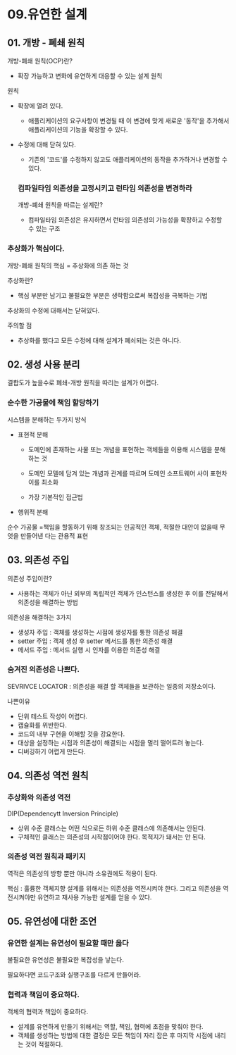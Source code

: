 # 09.유연한 설계

## 01. 개방 - 폐쇄 원칙

개방-폐쇄 원칙(OCP)란?

- 확장 가능하고 변화에 유연하게 대응할 수 있는 설계 원칙

원칙



- 확장에 열려 있다.

  - 애플리케이션의 요구사항이 변경될 때 이 변경에 맞게 새로운 '동작'을 추가해서 애플리케이션의 기능을 확장할 수 있다.

- 수정에 대해 닫혀 있다.

  - 기존의 '코드'를 수정하지 않고도 애플리케이션의 동작을 추가하거나 변경할 수 있다.

  ### 컴파일타임 의존성을 고정시키고 런타임 의존성을 변경하라

  개방-폐쇄 원칙을 따르는 설계란?

  - 컴파일타임 의존성은 유지하면서 런타임 의존성의 가능성을 확장하고 수정할 수 있는 구조



### 추상화가 핵심이다.

개방-폐쇄 원칙의 핵심 = 추상화에 의존 하는 것



추상화란? 

- 핵심 부분만 남기고 불필요한 부분은 생락함으로써 복잡성을 극복하는 기법

추상화의 수정에 대해서는 닫혀있다.



주의할 점 

- 추상화를 했다고 모든 수정에 대해 설계가 폐쇠되는 것은 아니다.



## 02. 생성 사용 분리



결합도가 높을수로 폐쇄-개방 원칙을 따리는 설계가 어렵다.



### 순수한 가공물에 책임 할당하기



시스템을 분해하는 두가지 방식



- 표현적 분해

  - 도메인에 존재하는 사물 또는 개념을 표현하는 객체들을 이용해 시스템을 분해하는 것

  - 도메인 모델에 담겨 있는 개념과 관계를 따르며 도메인 소프트웨어 사이 표현차이를 최소화

  - 가장 기본적인 접근법

    

- 행위적 분해



순수 가공물 =책임을 할동하기 위해 창조되는 인공적인 객체, 적절한 대안이 없을때 무엇을 만들어낸 다는 관용적 표현



## 03. 의존성 주입

의존성 주입이란?

- 사용하는 객체가 아닌 외부의 독립적인 객체가 인스턴스를 생성한 후 이를 전달해서 의존성을 해결하는 방법



의존성을 해결하는  3가지

- 생성자 주입 : 객체를 생성하는 시점에 생성자를 통한 의존성 해결
- setter 주입 : 객체 생성 후 setter 메서드를 통한 의존성 해결
- 메서드 주입 : 메서드 실행 시 인자를 이용한 의존성 해결



### 숨겨진 의존성은 나쁘다.

SEVRIVCE LOCATOR : 의존성을 해결 할 객체들을 보관하는 일종의 저장소이다.

 나쁜이유

- 단위 테스트 작성이 어렵다.
- 캡슐화를 위반한다.
- 코드의 내부 구현을 이해할 것을 강요한다.
- 대상을 설정하는 시점과 의존성이 해결되는 시점을 멀리 떨어트려 놓는다.
- 디버깅하기 어렵게 만든다.



## 04. 의존성 역전 원칙

### 추상화와 의존성 역전

DIP(Dependencytt Inversion Principle)

- 상위 수준 클래스는 어떤 식으로든 하위 수준 클래스에 의존해서는 안된다.
- 구체적인 클래스는 의존성의 시작점이어야 한다. 목적지가 돼서는 안 된다.



### 의존성 역전 원칙과 패키지

역적은 의존성의 방향 뿐만 아니라 소유권에도 적용이 된다.



핵심 : 훌륭한 객체지향 설계를 위해서는 의존성을 역전시켜야 한다. 그리고 의존성을 역전시켜야만 유연하고 재사용 가능한 설계를 얻을 수 있다.



## 05. 유연성에 대한 조언

### 유연한 설계는 유연성이 필요할 때만 옳다

불필요한 유연성은 불필요한 복잡성을 낳는다.

필요하다면 코드구조와 실행구조를 다르게 만들어라.



### 협력과 책임이 중요하다.

객체의 협력과 책임이 중요하다.



- 설계를 유연하게 만들기 위해서는 역할, 책임, 협력에 초점을 맞춰야 한다.
- 객체를 생성하는 방법에 대한 결정은 모든 책임이 자리 잡은 후 마지막 시점에 내리는 것이 적절하다.











